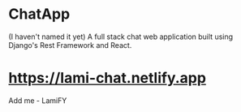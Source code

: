 # ChatApp
(I haven't named it yet)
A full stack chat web application built using Django's Rest Framework and React.
# https://lami-chat.netlify.app
Add me - LamiFY

